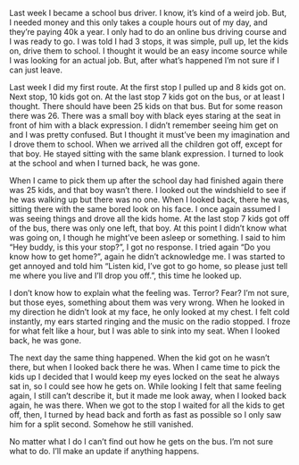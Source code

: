 Last week I became a school bus driver. I know, it’s kind of a weird job. But, I needed money and this only takes a couple hours out of my day, and they’re paying 40k a year. I only had to do an online bus driving course and I was ready to go. I was told I had 3 stops, it was simple, pull up, let the kids on, drive them to school. I thought it would be an easy income source while I was looking for an actual job. But, after what’s happened I’m not sure if I can just leave.

Last week I did my first route. At the first stop I pulled up and 8 kids got on. Next stop, 10 kids got on. At the last stop 7 kids got on the bus, or at least I thought. There should have been 25 kids on that bus. But for some reason there was 26. There was a small boy with black eyes staring at the seat in front of him with a black expression. I didn’t remember seeing him get on and I was pretty confused. But I thought  it must’ve been my imagination and I drove them to school. When we arrived all the children got off, except for that boy. He stayed sitting with the same blank expression. I turned to look at the school and when I turned back, he was gone.

When I came to pick them up after the school day had finished again there was 25 kids, and that boy wasn’t there. I looked out the windshield to see if he was walking up but there was no one. When I looked back, there he was, sitting there with the same bored look on his face. I once again assumed I was seeing things and drove all the kids home. At the last stop 7 kids got off of the bus, there was only one left, that boy. At this point I didn’t know what was going on, I though he might’ve been asleep or something. I said to him “Hey buddy, is this your stop?”, I got no response. I tried again “Do you know how to get home?”, again he didn’t acknowledge me. I was started to get annoyed and told him “Listen kid, I’ve got to go home, so please just tell me where you live and I’ll drop you off.”, this time he looked up.

I don’t know how to explain what the feeling was. Terror? Fear? I’m not sure, but those eyes, something about them was very wrong. When he looked in my direction he didn’t look at my face, he only looked at my chest. I felt cold instantly, my ears started ringing and the music on the radio stopped. I froze for what felt like a hour, but I was able to sink into my seat. When I looked back, he was gone.

The next day the same thing happened. When the kid got on he wasn’t there, but when I looked back there he was. When I came time to pick the kids up I decided that I would keep my eyes locked on the seat he always sat in, so I could see how he gets on. While looking I felt that same feeling again, I still can’t describe it, but it made me look away, when I looked back again, he was there. When we got to the stop I waited for all the kids to get off, then, I turned by head back and forth as fast as possible so I only saw him for a split second. Somehow he still vanished.

No matter what I do I can’t find out how he gets on the bus. I’m not sure what to do. I’ll make an update if anything happens.